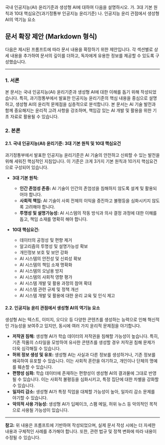 국내 인공지능(AI) 윤리기준과 생성형 AI에 대하여 다음을 설명하시오. 
가. 3대 기본 원칙과 10대 핵심요건(과기정통부 인공지능 윤리기준) 
나. 인공지능 윤리 관점에서 생성형 AI의 역기능 요소

## 문서 확장 제안 (Markdown 형식)

다음은 제시된 프롬프트에 따라 문서 내용을 확장하기 위한 제안입니다. 각 섹션별로 상세 내용을 추가하여 문서의 깊이를 더하고, 독자에게 유용한 정보를 제공할 수 있도록 구성했습니다.

---

### 1. 서론

본 문서는 국내 인공지능(AI) 윤리기준과 생성형 AI에 대한 이해를 돕기 위해 작성되었습니다. 특히, 과기정통부에서 발표한 인공지능 윤리기준의 핵심 내용을 중심으로 설명하고, 생성형 AI의 윤리적 문제점을 심층적으로 분석합니다. 본 문서는 AI 기술 발전과 함께 중요해지는 윤리적 고려 사항을 강조하며, 책임감 있는 AI 개발 및 활용을 위한 기초 자료로 활용될 수 있습니다.

### 2. 본론

#### 2.1. 국내 인공지능(AI) 윤리기준: 3대 기본 원칙 및 10대 핵심요건

과기정통부에서 발표한 인공지능 윤리기준은 AI 기술의 안전하고 신뢰할 수 있는 발전을 위해 세워진 핵심적인 지침입니다. 이 기준은 크게 3가지 기본 원칙과 10가지 핵심요건으로 구성되어 있습니다.

*   **3대 기본 원칙:**
    *   **인간 존엄성 존중:** AI 기술이 인간의 존엄성을 침해하지 않도록 설계 및 활용되어야 합니다.
    *   **사회적 책임:** AI 기술이 사회 전체의 이익을 증진하고 불평등을 심화시키지 않도록 고려해야 합니다.
    *   **투명성 및 설명가능성:** AI 시스템의 작동 방식과 의사 결정 과정에 대한 이해를 돕고, 책임 소재를 명확히 해야 합니다.

*   **10대 핵심요건:**
    *   데이터의 공정성 및 편향 제거
    *   알고리즘의 투명성 및 설명가능성 확보
    *   개인정보 보호 및 보안 강화
    *   AI 시스템의 안전성 및 신뢰성 확보
    *   AI 시스템의 책임 소재 명확화
    *   AI 시스템의 오남용 방지
    *   AI 시스템의 사회적 영향 평가
    *   AI 시스템 개발 및 활용 과정의 참여 확대
    *   AI 시스템 관련 규제 및 정책 개선
    *   AI 시스템 개발 및 활용에 대한 윤리 교육 및 인식 제고

#### 2.2. 인공지능 윤리 관점에서 생성형 AI의 역기능 요소

생성형 AI는 텍스트, 이미지, 오디오 등 다양한 콘텐츠를 생성하는 능력으로 인해 혁신적인 가능성을 보여주고 있지만, 동시에 여러 가지 윤리적 문제점을 야기합니다.

*   **저작권 침해:** 생성형 AI가 학습 데이터의 저작권을 침해할 가능성이 높습니다. 특히, 기존 작품의 스타일을 모방하여 유사한 콘텐츠를 생성할 경우 저작권 침해 문제가 더욱 심각해질 수 있습니다.
*   **허위 정보 생성 및 유포:** 생성형 AI는 사실과 다른 정보를 생성하거나, 기존 정보를 왜곡하여 유포할 수 있습니다. 이는 사회적 혼란을 야기하고, 개인이나 단체의 명예를 훼손할 수 있습니다.
*   **편향성 심화:** 학습 데이터에 존재하는 편향성이 생성형 AI의 결과물에 그대로 반영될 수 있습니다. 이는 사회적 불평등을 심화시키고, 특정 집단에 대한 차별을 강화할 수 있습니다.
*   **일자리 감소:** 생성형 AI가 특정 직업을 대체할 가능성이 높아, 일자리 감소 문제를 야기할 수 있습니다.
*   **악의적 사용 가능성:** 생성형 AI가 딥페이크, 스팸 메일, 허위 뉴스 등 악의적인 목적으로 사용될 가능성이 있습니다.

---

**참고:** 위 내용은 프롬프트에 기반하여 작성되었으며, 실제 문서 작성 시에는 더 자세한 내용과 구체적인 사례를 추가해야 합니다. 또한, 관련 법규 및 정책 변화에 따라 내용이 수정될 수 있습니다.
